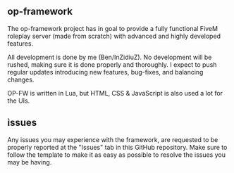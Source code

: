 ## op-framework
The op-framework project has in goal to provide a fully functional FiveM roleplay server (made from scratch) with advanced and highly developed features.

All development is done by me (Ben/InZidiuZ). No development will be rushed, making sure it is done properly and thoroughly. I expect to push regular updates introducing new features, bug-fixes, and balancing changes.

OP-FW is written in Lua, but HTML, CSS & JavaScript is also used a lot for the UIs.

## issues
Any issues you may experience with the framework, are requested to be properly reported at the "Issues" tab in this GitHub repository. Make sure to follow the template to make it as easy as possible to resolve the issues you may be having.
